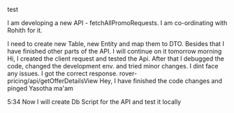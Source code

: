 test

I am developing a new API - fetchAllPromoRequests. I am co-ordinating with Rohith for it.

I need to create new Table, new Entity and map them to DTO. Besides that I have finished other parts of the API.
I will continue on it tomorrow morning
Hi, I created the client request and tested the Api. After that I debugged the code, changed the development env. and tried minor changes. I dint face any issues. I got the correct response. 
rover-pricing/api/getOfferDetailsView
Hey, I have finished the code changes and pinged Yasotha ma'am





5:34
Now I will create Db Script for the API and test it locally
